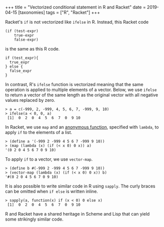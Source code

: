 +++
title = "Vectorized conditional statement in R and Racket"
date = 2019-04-15
[taxonomies]
tags = ["R", "Racket"]
+++

Racket's `if` is not vectorized like `ifelse` in R. Instead, this Racket code

<!-- more -->

```
(if (test-expr)
    true-expr
    false-expr)
```

is the same as this R code.

```
if (test_expr){
  true_expr
} else {
  false_expr
}
```

In contrast, R's `ifelse` function is vectorized meaning that the same operation is applied to multiple elements of a vector. Below, we use `ifelse` to return a vector of the same length as the original vector with all negative values replaced by zero.

```
> a = c(-999, 2, -999, 4, 5, 6, 7, -999, 9, 10)
> ifelse(a < 0, 0, a)
 [1]  0  2  0  4  5  6  7  0  9 10
```

In Racket, we use `map` and an [anonymous function](https://en.wikipedia.org/wiki/Anonymous_function), specified with `lambda`, to apply `if` to the elements of a list.

```
> (define a '(-999 2 -999 4 5 6 7 -999 9 10))
> (map (lambda (x) (if (< x 0) 0 x)) a)
'(0 2 0 4 5 6 7 0 9 10)
```

To apply `if` to a vector, we use `vector-map`.

```
> (define b #(-999 2 -999 4 5 6 7 -999 9 10))
> (vector-map (lambda (x) (if (< x 0) 0 x)) b)
'#(0 2 0 4 5 6 7 0 9 10)
```

It is also possible to write similar code in R using `sapply`. The curly braces can be omitted when `if else` is written inline.

```
> sapply(a, function(x) if (x < 0) 0 else x)
 [1]  0  2  0  4  5  6  7  0  9 10
```

R and Racket have a shared heritage in Scheme and Lisp that can yield some strikingly similar code.
